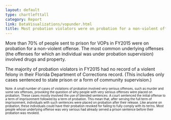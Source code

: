 ```yaml
---
layout: default
type: chartlefttall
category: Report
link: DataVisualizations/vopunder.html
title: Most probation violators were on probation for a non-violent offense.
---
```

More than 70% of people sent to prison for VOPs in FY2015
were on probation for a non-violent offense. The most common
underlying offenses (the offenses for which an individual was under
probation supervision) involved drugs and property.

The majority of probation violators in FY2015 had no
record of a violent felony in their Florida Department of Corrections
record. (This includes only cases sentenced to state prison or
a form of community supervision.)

<small><small> Note: A small  number of cases of violations of probation involved
very serious offenses, such as murder and some sex offenses,
provoking the question of why people with very serious offenses were
placed on probation. These cases mostly involved the use of blended
sentences: A court sentenced the initial offense to a term of imprisonment
followed by a term of probation. This mean that, after serving the full term
 of imprisonment, individuals with such sentences were placed on probation
 after their release. Like anyone on probation, these individuals
 could have their probation revoked for failing to fully comply with
 its terms. Most people whose underlying offense was very serious
 had already served a prison sentence before their probation was revoked.</small></small>

